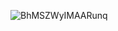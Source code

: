![BhMSZWyIMAARunq](https://github.com/vampiredoll/vampiredoll/assets/157977469/6136f237-c643-4f59-a405-d0ad9ca3cc29)
